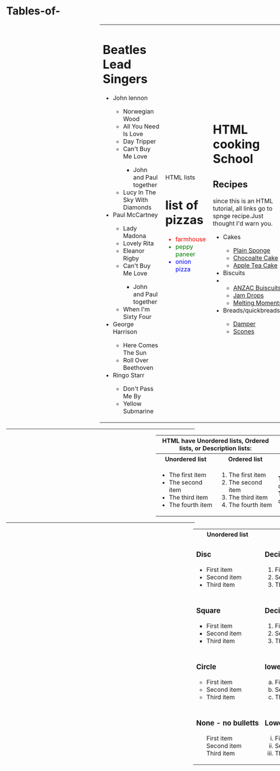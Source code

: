# Tables-of-
<!DOCTYPE html>
<html>

<head>

<style>
</style>

</head>
<body>
<table cellspacing="70px" cellpaddng="65px" style="margin-left:250px">
<tr>

<td>
<h1 style="bold;"> Beatles Lead Singers</h1>
<ul>
<li>John lennon</li>
	<ul>
	<li>Norwegian Wood</li>
	<li>All You Need Is Love</li>
	<li>Day Tripper</li>
	<li>Can't Buy Me Love</li>
		<ul>
		<li>John and Paul together</li>
		</ul>
	<li>Lucy In The Sky With Diamonds</li>
	</ul>
<li>Paul McCartney</li>
	<ul>
	<li>Lady Madona</li>
	<li>Lovely Rita</li>
	<li>Eleanor Rigby</li>
	<li>Can't Buy Me Love</li>
		<ul>
		<li>John and Paul together</li>
		</ul>
	<li>When I'm Sixty Four</li>
	</ul>
<li>George Harrison</li>
	<ul>
	<li>Here Comes The Sun</li>
	<li>Roll Over Beethoven</li>
	</ul>
<li>Ringo Starr</li>
	<ul>
	<li>Don't Pass Me By</li>
	<li>Yellow Submarine</li>
	</ul>	
</ul>


</td>

<td>
<p> HTML lists</p>
<h1>list of pizzas</h1>
<ul>
<li style="color:red;">farmhouse</li>
<li style="color:green;">peppy paneer</li>
<li style="color:blue;">onion pizza</li>
</ul>
</td>

<td>
<h1 style="bold;"> HTML cooking School</h1>
<h2 style="bold;">Recipes</h2>
<p> since this is an HTML tutorial, all links go to spnge recipe.Just thought I'd warn you.</p>
	<ul>
	<li>Cakes</li>
	<ul>
	<a href="#"><li>Plain Sponge </li></a>
	<a href="#"><li>Chocoalte Cake</li></a>
	<a href="#"><li>Apple Tea Cake</li></a>
	</ul>
	<li> Biscuits<li>
	<ul>	
	<a href="#"><li>ANZAC Buiscuits </li></a>
	<a href="#"><li>Jam Drops</li></a>
	<a href="#"><li>Melting Moments</li></a>
	</ul>	 
	<li> Breads/quickbreads</li>
	<ul>
	<a href="#"><li>Damper </li></a>
	<a href="#"><li>Scones</li></a>
	</ul>
	</ul>
	</ul>
</td>
</tr>
</table>
<hr>

<table style="margin-left:400px">
<tr>
<th colspan="2">HTML have Unordered lists, Ordered lists, or Description lists:</th>
</tr>

<tr>
<th>Unordered list</th>
<th>Ordered list</th>
<th>Description list</th>
</tr>
<tr>
<td>
<ul>
<li>The first item</li>
<li>The second item</li>
<li>The third item</li>
<li>The fourth item</li>
</ul>
</td>
<td>
<ol type="1">
<li>The first item</li>
<li>The second item</li>
<li>The third item</li>
<li>The fourth item</li>
</ol>
</td>
<td>
  <p><b>The first item</b> description of item<br>
<b> The second item</b> description of items</p>
</td>
</tr>
</table>
<hr>
<table style="margin-left:500px" cellspacing="30px">
<tr>
<th>Unordered list</th>
<th>Ordered list</th>
</tr>

<tr>
<td>
<h3 style="bold;">Disc</h3>
	<ul>
	<li>First item</li>
	<li>Second item</li>
	<li>Third item</li>
	</ul>
</td>
<td>
<h3 style="bold;">Decimal</h3>
	<ol type="1">
  	<li>First item</li>
  	<li>Second item</li>
  	<li>Third item</li>
	</ol>
</td>
</tr>
<tr>
<td>
<h3 style="bold;">Square</h3>
	<ul style="list-style-type:square;">
	<li>First item</li>
	<li>Second item</li>
	<li>Third item</li>
	</ul>
</td>
<td><h3 style="bold;">Decimal with leading zeros</h3>
	<ol type="01">
  	<li>First item</li>
  	<li>Second item</li>
  	<li>Third item</li>
	</ol></td>
</tr>


<tr>
<td>
<h3 style="bold;">Circle</h3>
	<ul style="list-style-type:circle;">
	<li>First item</li>
	<li>Second item</li>
	<li>Third item</li>
	</ul>
</td>
<td>
<h3 style="bold;">lowercase ascii letters</h3>
	<ol type="a">
  	<li>First item</li>
  	<li>Second item</li>
  	<li>Third item</li>
	</ol>
</td>
</tr>

<tr>
<td>
<h3 style="bold;">None - no bulletts</h3>
	<ul style="list-style-type:none;" >
	<li>First item</li>
	<li>Second item</li>
	<li>Third item</li>
	</ul>
</td>
<td>
<h3 style="bold;">Lowercase roman numerals</h3>
	<ol type="i">
  	<li>First item</li>
  	<li>Second item</li>
  	<li>Third item</li>
	</ol>
</td>
</tr>
</table>

</body>
</html>
